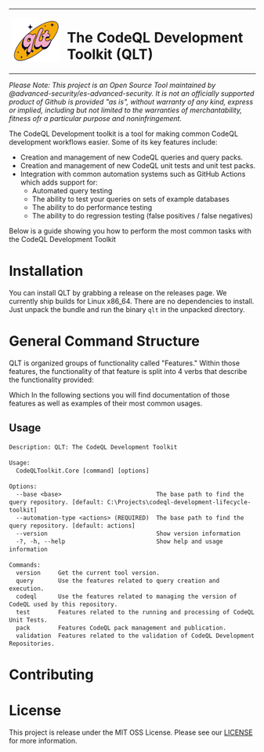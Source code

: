 <table style="border: none" cellspacing="0" cellpadding="0">
<tr>
<td><img src="assets/qlt-logo.png"></td>
<td><h1 style="border: none">The CodeQL Development Toolkit (QLT)</h1></td>
</tr>
</table>

*Please Note: This project is an Open Source Tool maintained by @advanced-security/es-advanced-security. It is not an officially supported product of Github is provided 
"as is", without warranty of any kind, express or implied, including but not limited to
the warranties of merchantability, fitness ofr a particular purpose and noninfringement.*

The CodeQL Development toolkit is a tool for making common CodeQL development workflows easier. Some of its key features include:

- Creation and management of new CodeQL queries and query packs.
- Creation and management of new CodeQL unit tests and unit test packs. 
- Integration with common automation systems such as GitHub Actions which adds support for:
    - Automated query testing 
    - The ability to test your queries on sets of example databases
    - The ability to do performance testing
    - The ability to do regression testing (false positives / false negatives)

Below is a guide showing you how to perform the most common tasks with the CodeQL Development Toolkit

# Installation

You can install QLT by grabbing a release on the releases page. We currently ship builds for Linux x86_64. There are no dependencies to install. Just unpack the bundle and run the binary `qlt` in the unpacked directory. 

# General Command Structure 

QLT is organized groups of functionality called "Features." Within those features, the functionality of that feature is split into 4 verbs that describe the functionality provided:


Which In the following sections you will find documentation of those features as well as examples of their most common usages. 

## Usage 

```
Description: QLT: The CodeQL Development Toolkit

Usage:
  CodeQLToolkit.Core [command] [options]

Options:
  --base <base>                           The base path to find the query repository. [default: C:\Projects\codeql-development-lifecycle-toolkit]
  --automation-type <actions> (REQUIRED)  The base path to find the query repository. [default: actions]
  --version                               Show version information
  -?, -h, --help                          Show help and usage information

Commands:
  version     Get the current tool version.
  query       Use the features related to query creation and execution.
  codeql      Use the features related to managing the version of CodeQL used by this repository.
  test        Features related to the running and processing of CodeQL Unit Tests.
  pack        Features CodeQL pack management and publication.
  validation  Features related to the validation of CodeQL Development Repositories.
```

# Contributing


# License 

This project is release under the MIT OSS License. Please see our [LICENSE](LICENSE) for more information. 

